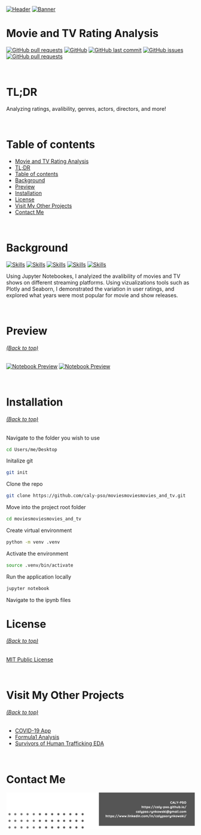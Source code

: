 <!-- Add banner here -->

[![Header](https://github.com/caly-pso/moviesmoviesmovies_and_tv/blob/main/img/header.png)](#TL;DR)
[![Banner](https://github.com/caly-pso/moviesmoviesmovies_and_tv/blob/main/img/netflix.jpg)](#TL;DR)

# Movie and TV Rating Analysis

<!-- buttons -->
<!-- https://shields.io/ -->

[![GitHub pull requests](https://img.shields.io/github/languages/top/caly-pso/moviesmoviesmovies_and_tv?style=flat-square)](#TL;DR)
[![GitHub](https://img.shields.io/github/repo-size/caly-pso/moviesmoviesmovies_and_tv?style=flat-square)](#TL;DR)
[![GitHub last commit](https://img.shields.io/github/last-commit/caly-pso/moviesmoviesmovies_and_tv?style=flat-square)](#TL;DR)
[![GitHub issues](https://img.shields.io/github/issues-raw/caly-pso/moviesmoviesmovies_and_tv?style=flat-square)](#TL;DR)
[![GitHub pull requests](https://img.shields.io/github/issues-pr/caly-pso/moviesmoviesmovies_and_tv?style=flat-square)](#TL;DR)

<br>

# TL;DR

Analyzing ratings, avalibility, genres, actors, directors, and more!

<br>

# Table of contents

- [Movie and TV Rating Analysis](#movie-and-tv-rating-analysis)
- [TL;DR](#TL;DR)
- [Table of contents](#table-of-contents)
- [Background](#background)
- [Preview](#preview)
- [Installation](#installation)
- [License](#license)
- [Visit My Other Projects](#visit-my-other-projects)
- [Contact Me](#contact-me)

<br>

# Background

<!-- project in breif -->
<!-- Background
Problem Statement
Data Description -->

<!-- buttons -->

[![Skills](https://img.shields.io/badge/-Python-yellowgreen?style=for-the-badge)](#movie-and-tv-rating-analysis)
[![Skills](https://img.shields.io/badge/-Pandas-yellow?style=for-the-badge)](#movie-and-tv-rating-analysis)
[![Skills](https://img.shields.io/badge/-Matplotlib-orange?style=for-the-badge)](#movie-and-tv-rating-analysis)
[![Skills](https://img.shields.io/badge/-Seaborn-red?style=for-the-badge)](#movie-and-tv-rating-analysis)
[![Skills](https://img.shields.io/badge/-Plotly-lightgrey?style=for-the-badge)](#movie-and-tv-rating-analysis)

<!--Colors: brightgreengreenyellowgreenyelloworangeredbluelightgrey
successimportantcriticalinformationalinactive
bluevioletff69b49cf-->

Using Jupyter Notebookes, I analyized the avalibility of movies and TV shows on different streaming platforms. Using vizualizations tools such as Plotly and Seaborn, I demonstrated the variation in user ratings, and explored what years were most popular for movie and show releases.

<br>

# Preview

###### [(Back to top)](#table-of-contents)

<!-- project preview -->

[![Notebook Preview](https://github.com/caly-pso/moviesmoviesmovies_and_tv/blob/main/img/preview2.png)](https://caly-pso.github.io/project_link/BondEDA.html)
[![Notebook Preview](https://github.com/caly-pso/moviesmoviesmovies_and_tv/blob/main/img/preview.png)](https://caly-pso.github.io/project_link/streaming_movies.html)

<br>

# Installation

###### [(Back to top)](#table-of-contents)

Navigate to the folder you wish to use

```bash
cd Users/me/Desktop
```

Initalize git

```bash
git init
```

Clone the repo

```bash
git clone https://github.com/caly-pso/moviesmoviesmovies_and_tv.git
```

Move into the project root folder

```bash
cd moviesmoviesmovies_and_tv
```

Create virtual environment

```bash
python -m venv .venv
```

Activate the environment

```bash
source .venv/bin/activate
```

<!-- Install the requirements

```bash
pip install -r requirements.txt
``` -->

Run the application locally

```bash
jupyter notebook
```

Navigate to the ipynb files
<br>

<!-- # Development

[(Back to top)](#table-of-contents)

To modify this application, you need to open up the covid_app.py files, and the fuction and graphing python files. To

<br> -->

# License

###### [(Back to top)](#table-of-contents)

[MIT Public License](https://github.com/caly-pso/moviesmoviesmovies_and_tv/blob/main/LICENSE.md)

<br>

<!-- Add the footer here -->

# Visit My Other Projects

###### [(Back to top)](#table-of-contents)

- [COVID-19 App](https://github.com/caly-pso/covid_app)
- [Formula1 Analysis](https://github.com/caly-pso/formula1_analysis)
- [Survivors of Human Trafficking EDA](https://github.com/caly-pso/EDA_trafficking_survivors)

<br>

# Contact Me

[![Footer](https://github.com/caly-pso/covid_app/blob/main/img/footer.png)](#contact-me)
